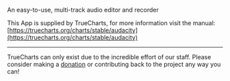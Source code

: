 An easy-to-use, multi-track audio editor and recorder

This App is supplied by TrueCharts, for more information visit the manual: [https://truecharts.org/charts/stable/audacity](https://truecharts.org/charts/stable/audacity)

---

TrueCharts can only exist due to the incredible effort of our staff.
Please consider making a [donation](https://truecharts.org/sponsor) or contributing back to the project any way you can!

